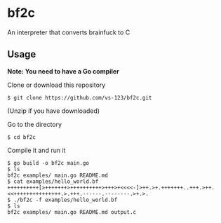 # bf2c
An interpreter that converts brainfuck to C

## Usage
**Note: You need to have a Go compiler**

Clone or download this repository
```
$ git clone https://github.com/vs-123/bf2c.git
```
(Unzip if you have downloaded)

Go to the directory
```
$ cd bf2c
```
Compile it and run it
```
$ go build -o bf2c main.go
$ ls
bf2c examples/ main.go README.md
$ cat examples/hello_world.bf
++++++++++[>+++++++>++++++++++>+++>+<<<<-]>++.>+.+++++++..+++.>++.<<+++++++++++++++.>.+++.------.--------.>+.>.
$ ./bf2c -f examples/hello_world.bf
$ ls
bf2c examples/ main.go README.md output.c
```
